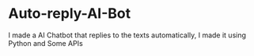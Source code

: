 # Auto-reply-AI-Bot
I made a AI Chatbot that replies to the texts automatically, I made it using Python and Some APIs
